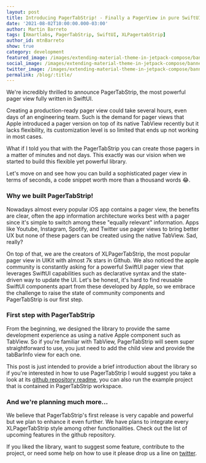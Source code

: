 ```yaml
---
layout: post
title: Introducing PagerTabStrip! - Finally a PagerView in pure SwiftUI
date: '2021-08-02T10:00:00.000-03:00'
author: Martin Barreto
tags: [Xmartlabs, PagerTabStrip, SwiftUI, XLPagertabStrip]
author_id: mtnBarreto
show: true
category: development
featured_image: /images/extending-material-theme-in-jetpack-compose/banner.jpeg
social_image: /images/extending-material-theme-in-jetpack-compose/banner_social.jpeg
twitter_image: /images/extending-material-theme-in-jetpack-compose/banner_twitter.jpeg
permalink: /blog/:title/
---
```


We're incredibly thrilled to announce PagerTabStrip, the most powerful pager view fully written in SwiftUI.

Creating a production-ready pager view could take several hours, even days of an engineering team. Such is the demand for pager views that Apple introduced a pager version on top of its native TabView recently but it lacks flexibility, its customization level is so limited that ends up not working in most cases.

What if I told you that with the PagerTabStrip you can create those pagers in a matter of minutes and not days. This exactly was our vision when we started to build this flexible yet powerful library.

Let's move on and see how you can build a sophisticated pager view in terms of seconds, a code snippet worth more than a thousand words 😂.


### Why we built PagerTabStrip!

Nowadays almost every popular iOS app contains a pager view, the benefits are clear, often the app information architecture works best with a pager since it's simple to switch among these "equally relevant" information. Apps like Youtube, Instagram, Spotify, and Twitter use pager views to bring better UX but none of these pagers can be created using the native TabView. Sad, really?

On top of that, we are the creators of XLPagerTabStrip, the most popular pager view in UIKit with almost 7k stars in Github. We also noticed the apple community is constantly asking for a powerful SwiftUI pager view that leverages SwiftUI capabilities such as declarative syntax and the state-driven way to update the UI. Let's be honest, it's hard to find reusable SwiftUI components apart from these developed by Apple, so we embrace the challenge to raise the state of community components and PagerTabStrip is our first step.

### First step with PagerTabStrip

From the beginning, we designed the library to provide the same development experience as using a native Apple component such as TabView. So if you're familiar with TabView, PagerTabStrip will seem super straightforward to use, you just need to add the child view and provide the tabBarInfo view for each one.

This post is just intended to provide a brief introduction about the library so if you're interested in how to use PagerTabStrip I would suggest you take a look at its [github repository readme], you can also run the example project that is contained in PagerTabStrip workspace.

### And we're planning much more...

We believe that PagerTabStrip's first release is very capable and powerful but we plan to enhance it even further. We have plans to integrate every XLPagerTabStrip style among other functionalities. Check out the list of upcoming features in the github repository.

If you liked the library, want to suggest some feature, contribute to the project, or need some help on how to use it please drop us a line on [twitter].

[github repository readme]: https://github.com/xmartlabs/PagerTabStrip
[twitter]: https://twitter.com/xmartlabs
